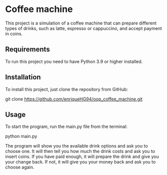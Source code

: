 # **Coffee machine**
This project is a simulation of a coffee machine that can prepare different types of drinks, such as latte, espresso or cappuccino, and accept payment in coins.
## **Requirements**
To run this project you need to have Python 3.9 or higher installed.
## **Installation**
To install this project, just clone the repository from GitHub:

git clone https://github.com/enriqueHG94/oop_coffee_machine.git
## **Usage**
To start the program, run the main.py file from the terminal:

python main.py

The program will show you the available drink options and ask you to choose one. It will then tell you how much the drink costs and ask you to insert coins. If you have paid enough, it will prepare the drink and give you your change back. If not, it will give you your money back and ask you to choose again.
